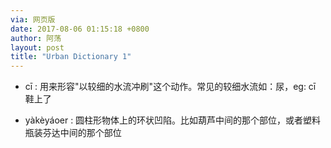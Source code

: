 ```yaml
---
via: 网页版
date: 2017-08-06 01:15:18 +0800 
author: 阿荡
layout: post
title: "Urban Dictionary 1"
---
```



- cī : 用来形容"以较细的水流冲刷"这个动作。常见的较细水流如：尿，eg: cī 鞋上了

- yàkèyáoer : 圆柱形物体上的环状凹陷。比如葫芦中间的那个部位，或者塑料瓶装芬达中间的那个部位